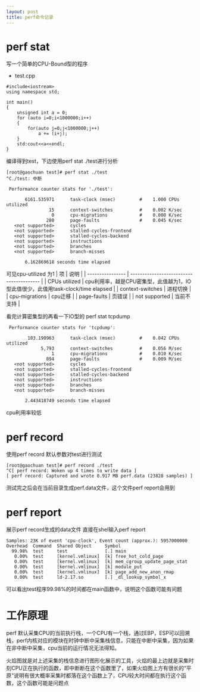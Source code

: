 ```yaml
---
layout: post
title: perf命令记录
---
```


# perf stat
写一个简单的CPU-Bound型的程序

- test.cpp
```
#include<iostream>
using namespace std;

int main()
{
	unsigned int a = 0;
	for (auto i=0;i<1000000;i++)
	{
		for(auto j=0;j<1000000;j++)
			a += (i+j);
	}
	std:cout<<a<<endl;
}
```
编译得到test，下边使用perf stat ./test进行分析


```
[root@gaochuan test]# perf stat ./test
^C./test: 中断

 Performance counter stats for './test':

       6161.535971      task-clock (msec)         #    1.000 CPUs utilized
                15      context-switches          #    0.002 K/sec
                 0      cpu-migrations            #    0.000 K/sec
               280      page-faults               #    0.045 K/sec
   <not supported>      cycles
   <not supported>      stalled-cycles-frontend
   <not supported>      stalled-cycles-backend
   <not supported>      instructions
   <not supported>      branches
   <not supported>      branch-misses

       6.162869618 seconds time elapsed
```
可见cpu-utilized 为1
| 项                | 说明                                       |
| ---------------- | ---------------------------------------- |
| CPUs utilized    | cpu利用率，越是CPU密集型，此值越为1，IO型此值很少，此值用task-clock/time elapsed |
| context-switches | 进程切换                                     |
| cpu-migrations   | cpu迁移                                    |
| page-faults      | 页错误                                      |
| not supported    | 当前不支持                                    |

看完计算密集型的再看一下IO型的 perf stat tcpdump
```
 Performance counter stats for 'tcpdump':

        103.190963      task-clock (msec)         #    0.042 CPUs utilized
             5,793      context-switches          #    0.056 M/sec
                 1      cpu-migrations            #    0.010 K/sec
               894      page-faults               #    0.009 M/sec
   <not supported>      cycles
   <not supported>      stalled-cycles-frontend
   <not supported>      stalled-cycles-backend
   <not supported>      instructions
   <not supported>      branches
   <not supported>      branch-misses

       2.443418749 seconds time elapsed
```
cpu利用率较低

# perf record
使用perf record 默认参数对test进行测试
```
[root@gaochuan test]# perf record ./test
^C[ perf record: Woken up 4 times to write data ]
[ perf record: Captured and wrote 0.917 MB perf.data (23828 samples) ]

```
测试完之后会在当前目录生成perf.data文件，这个文件perf report会用到

# perf report
展示perf record生成的data文件
直接在shel输入perf report
```
Samples: 23K of event 'cpu-clock', Event count (approx.): 5957000000
Overhead  Command  Shared Object     Symbol
  99.98%  test     test              [.] main
   0.00%  test     [kernel.vmlinux]  [k] free_hot_cold_page
   0.00%  test     [kernel.vmlinux]  [k] mem_cgroup_update_page_stat
   0.00%  test     [kernel.vmlinux]  [k] module_put
   0.00%  test     [kernel.vmlinux]  [k] page_add_new_anon_rmap
   0.00%  test     ld-2.17.so        [.] _dl_lookup_symbol_x

```
可以看出test程序99.98%的时间都在main函数中，说明这个函数可能有问题

# 工作原理
perf 默认采集CPU的当前执行栈，一个CPU有一个栈，通过EBP，ESP可以回溯栈，perf内核对应的模块在时钟中断中采集栈信息，只能在中断中采集，因为如果在非中断中采集，cpu当前的运行情况无法得知。

火焰图就是对上述采集的栈信息进行图形化展示的工具，火焰的最上边就是采集时刻CPU正在执行的函数，即中断断在这个函数里了，如果火焰图上方有很长的“平原”说明有很大概率采集时都落在这个函数上了，CPU较大时间都在执行这个函数，这个函数可能是问题点